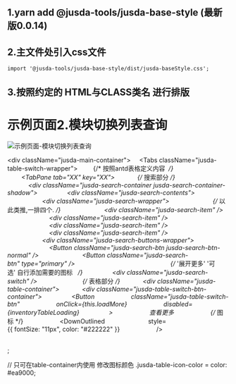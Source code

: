 ## 1.yarn add @jusda-tools/jusda-base-style (最新版0.0.14)



## 2.主文件处引入css文件 

`import '@jusda-tools/jusda-base-style/dist/jusda-baseStyle.css';`



## 3.按照约定的 HTML与CLASS类名 进行排版




# 示例页面2.模块切换列表查询

![示例页面-模块切换列表查询](D:\代码\统一CSS文档\示例页面-模块切换列表查询.jpg)

<div className="jusda-main-container">
    <Tabs className="jusda-table-switch-wrapper">
        {/* 按照antd表格定义内容  */}
        <TabPane tab="XX" key="XX">
            {/* 搜索部分 */}
            <div className="jusda-search-container jusda-search-container-shadow">
                <div className="jusda-search-contents">
                    <div className="jusda-search-wrapper">
                        {/* 以此类推,一排四个. */}
                        <div className="jusda-search-item" />
                        <div className="jusda-search-item" />
                        <div className="jusda-search-item" />
                        <div className="jusda-search-item" />
                    </div>
                    <div className="jusda-search-buttons-wrapper">
                        <Button className="jusda-search-btn jusda-search-btn-normal" />
                        <Button className="jusda-search-btn" type="primary" />
                    </div>
                </div>
                {/* '展开更多' '可选' 自行添加需要的图标   */}
                <div className="jusda-search-switch" />
            </div>
            {/* 表格部分 */}
            <div className="jusda-table-container"></div>
            <div className="jusda-table-switch-btn-container">
                <Button
                    className="jusda-table-switch-btn"
                    onClick={this.loadMore}
                    disabled={inventoryTableLoading}
                >
                    查看更多
                    {/* 图标 */}
                    <DownOutlined
                        style={{ fontSize: "11px", color: "#222222" }}
                    />
                </Button>
            </div>
        </TabPane>
    </Tabs>
</div>;

// 只可在table-container内使用 修改图标颜色 .jusda-table-icon-color = color: #ea9000; 